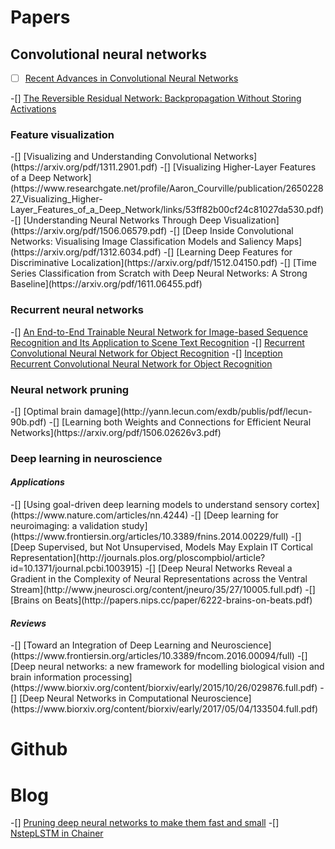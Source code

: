 # Papers

## Convolutional neural networks

- [ ] [Recent Advances in Convolutional Neural Networks](https://arxiv.org/pdf/1512.07108.pdf)

-[] [The Reversible Residual Network: Backpropagation Without Storing Activations](https://arxiv.org/pdf/1707.04585.pdf)  

<h3>Feature visualization</h3>  
-[] [Visualizing and Understanding Convolutional Networks](https://arxiv.org/pdf/1311.2901.pdf)  
-[] [Visualizing Higher-Layer Features of a Deep Network](https://www.researchgate.net/profile/Aaron_Courville/publication/265022827_Visualizing_Higher-Layer_Features_of_a_Deep_Network/links/53ff82b00cf24c81027da530.pdf)  
-[] [Understanding Neural Networks Through Deep Visualization](https://arxiv.org/pdf/1506.06579.pdf)  
-[] [Deep Inside Convolutional Networks: Visualising Image Classification Models and Saliency Maps](https://arxiv.org/pdf/1312.6034.pdf)
-[] [Learning Deep Features for Discriminative Localization](https://arxiv.org/pdf/1512.04150.pdf)  
-[] [Time Series Classification from Scratch with Deep Neural Networks: A Strong Baseline](https://arxiv.org/pdf/1611.06455.pdf)  

<h3>Recurrent neural networks</h3>

-[] [An End-to-End Trainable Neural Network for Image-based Sequence Recognition and Its Application to Scene Text Recognition](https://arxiv.org/pdf/1507.05717.pdf)
-[] [Recurrent Convolutional Neural Network for Object Recognition](https://www.cv-foundation.org/openaccess/content_cvpr_2015/app/2B_004.pdf)
-[] [Inception Recurrent Convolutional Neural Network for Object Recognition](https://arxiv.org/pdf/1704.07709.pdf)

<h3>Neural network pruning</h3>
-[] [Optimal brain damage](http://yann.lecun.com/exdb/publis/pdf/lecun-90b.pdf)
-[] [Learning both Weights and Connections for Efficient Neural Networks](https://arxiv.org/pdf/1506.02626v3.pdf)

<h3>Deep learning in neuroscience</h3>
<h4><i>Applications</i></h4>
-[] [Using goal-driven deep learning models to understand sensory cortex](https://www.nature.com/articles/nn.4244)
-[] [Deep learning for neuroimaging: a validation study](https://www.frontiersin.org/articles/10.3389/fnins.2014.00229/full)
-[] [Deep Supervised, but Not Unsupervised, Models May Explain IT Cortical Representation](http://journals.plos.org/ploscompbiol/article?id=10.1371/journal.pcbi.1003915)
-[] [Deep Neural Networks Reveal a Gradient in the Complexity of Neural Representations across the Ventral Stream](http://www.jneurosci.org/content/jneuro/35/27/10005.full.pdf)
-[] [Brains on Beats](http://papers.nips.cc/paper/6222-brains-on-beats.pdf)

<h4><i>Reviews</i></h4>
-[] [Toward an Integration of Deep Learning and Neuroscience](https://www.frontiersin.org/articles/10.3389/fncom.2016.00094/full)
-[] [Deep neural networks: a new framework for modelling biological vision and brain information processing](https://www.biorxiv.org/content/biorxiv/early/2015/10/26/029876.full.pdf)
-[] [Deep Neural Networks in Computational Neuroscience](https://www.biorxiv.org/content/biorxiv/early/2017/05/04/133504.full.pdf)

# Github


# Blog
-[] [Pruning deep neural networks to make them fast and small](https://jacobgil.github.io/deeplearning/pruning-deep-learning)
-[] [NstepLSTM in Chainer](https://qiita.com/aonotas/items/8e38693fb517e4e90535)
